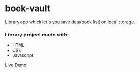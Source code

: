 # book-vault
Library app which let's you save data(book list) on local storage.
<h3>Library project made with:</h3>
 <ul>
    <li>HTML</li>
    <li>CSS</li>
    <li>Javascript</li>
 </ul>

<a class="README-link" href="https://lionelroy.github.io/my-library/">Live Demo</a>
